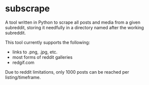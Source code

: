 # subscrape

A tool written in Python to scrape all posts and media from a given subreddit, storing it needfully in a directory named after the working subreddit.

This tool currently supports the following:

* links to .png, .jpg, etc.
* most forms of reddit galleries
* redgif.com 

Due to reddit limitations, only 1000 posts can be reached per listing/timeframe.